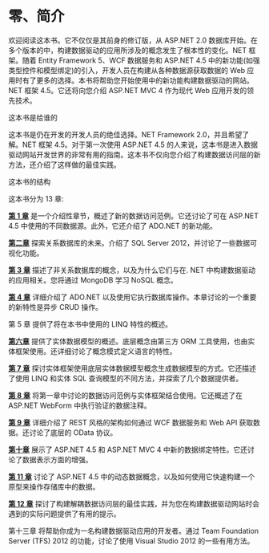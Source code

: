 # 零、简介

欢迎阅读这本书。它不仅仅是其前身的修订版，从 ASP.NET 2.0 数据库开始。在多个版本的中，构建数据驱动的应用所涉及的概念发生了根本性的变化。NET 框架。随着 Entity Framework 5、WCF 数据服务和 ASP.NET 4.5 中的新功能(如强类型控件和模型绑定)的引入，开发人员在构建从各种数据源获取数据的 Web 应用时有了更多的选择。本书将帮助您开始使用中的新功能构建数据驱动的网站。NET 框架 4.5。它还将向您介绍 ASP.NET MVC 4 作为现代 Web 应用开发的领先技术。

这本书是给谁的

这本书是仍在开发的开发人员的绝佳选择。NET Framework 2.0，并且希望了解。NET 框架 4.5。对于第一次使用 ASP.NET 4.5 的人来说，这本书是进入数据驱动网站开发世界的非常有用的指南。这本书不仅向您介绍了构建数据访问层的新方法，还介绍了这样做的最佳实践。

这本书的结构

这本书分为 13 章:

[**第 1 章**](01.html) 是一个介绍性章节，概述了新的数据访问范例。它还讨论了可在 ASP.NET 4.5 中使用的不同数据源。此外，它还介绍了 ADO.NET 的新功能。

[**第二章**](02.html) 探索关系数据库的未来。介绍了 SQL Server 2012，并讨论了一些数据可视化功能。

[**第 3 章**](03.html) 描述了非关系数据库的概念，以及为什么它们与在. NET 中构建数据驱动的应用相关。您将通过 MongoDB 学习 NoSQL 概念。

[**第 4 章**](04.html) 详细介绍了 ADO.NET 以及使用它执行数据库操作。本章讨论的一个重要的新特性是异步 CRUD 操作。

第 5 章 提供了将在本书中使用的 LINQ 特性的概述。

[**第六章**](06.html) 提供了实体数据模型的概述。底层概念由第三方 ORM 工具使用，也由实体框架使用。还详细讨论了概念模式定义语言的特性。

[**第 7 章**](07.html) 探讨实体框架使用底层实体数据模型概念生成数据模型的方式。它还描述了使用 LINQ 和实体 SQL 查询模型的不同方法，并探索了几个数据提供者。

[**第 8 章**](08.html) 将第一章中讨论的数据访问范例与实体框架结合使用。它还概述了在 ASP.NET WebForm 中执行验证的数据注释。

[**第 9 章**](09.html) 详细介绍了 REST 风格的架构如何通过 WCF 数据服务和 Web API 获取数据。还讨论了底层的 OData 协议。

[**第十章**](10.html) 展示了 ASP.NET 4.5 和 ASP.NET MVC 4 中新的数据绑定特性。它还讨论了数据表示方面的增强。

[**第 11 章**](11.html) 讨论了 ASP.NET 4.5 中的动态数据概念，以及如何使用它快速构建一个原型来操作存储库中的数据。

[**第 12 章**](12.html) 探讨了构建解耦数据访问层的最佳实践，并为您在构建数据驱动网站时会遇到的实际问题提供了有用的提示。

第十三章 将帮助你成为一名构建数据驱动应用的开发者。通过 Team Foundation Server (TFS) 2012 的功能，讨论了使用 Visual Studio 2012 的一些有用方法。
